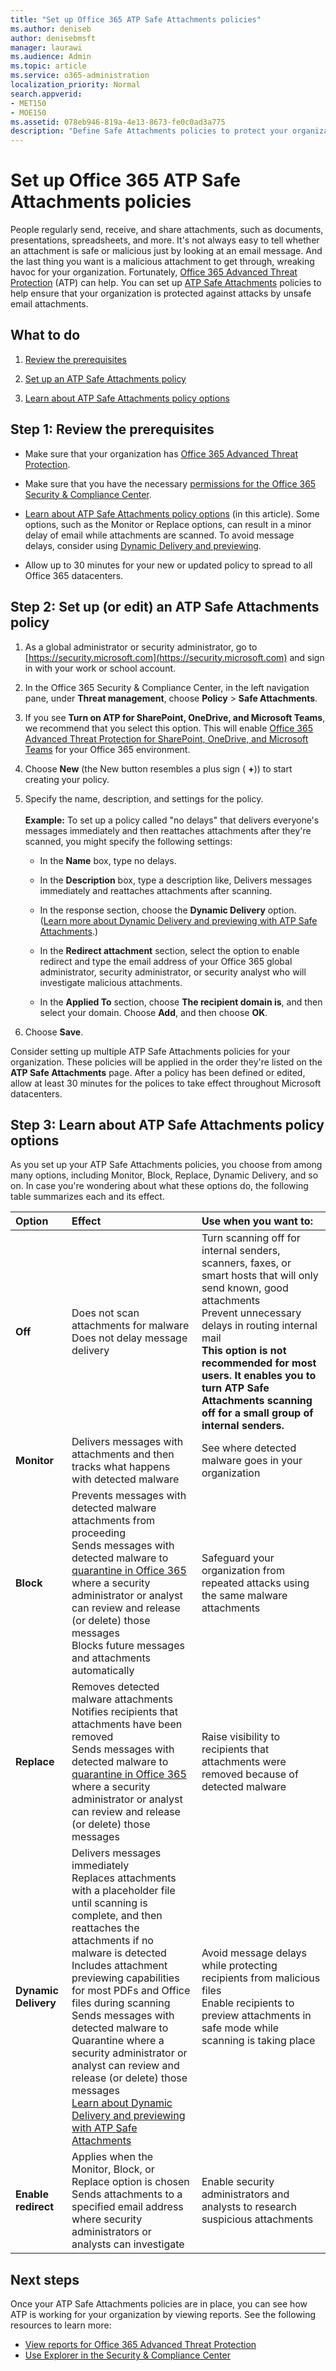 ```yaml
---
title: "Set up Office 365 ATP Safe Attachments policies"
ms.author: deniseb
author: denisebmsft
manager: laurawi
ms.audience: Admin
ms.topic: article
ms.service: o365-administration
localization_priority: Normal
search.appverid:
- MET150
- MOE150
ms.assetid: 078eb946-819a-4e13-8673-fe0c0ad3a775
description: "Define Safe Attachments policies to protect your organization from malicious files in email."
---
```


# Set up Office 365 ATP Safe Attachments policies

People regularly send, receive, and share attachments, such as documents, presentations, spreadsheets, and more. It's not always easy to tell whether an attachment is safe or malicious just by looking at an email message. And the last thing you want is a malicious attachment to get through, wreaking havoc for your organization. Fortunately, [Office 365 Advanced Threat Protection](office-365-atp.md) (ATP) can help. You can set up [ATP Safe Attachments](atp-safe-attachments.md) policies to help ensure that your organization is protected against attacks by unsafe email attachments. 
  
## What to do 
  
1. [Review the prerequisites](#review-the-prerequisites)
    
2. [Set up an ATP Safe Attachments policy](#set-up-an-atp-safe-attachments-policy)
    
3. [Learn about ATP Safe Attachments policy options](#learn-about-atp-safe-attachments-policy-options)
    
## Step 1: Review the prerequisites

- Make sure that your organization has [Office 365 Advanced Threat Protection](office-365-atp.md).
    
- Make sure that you have the necessary [permissions for the Office 365 Security &amp; Compliance Center](permissions-in-the-security-and-compliance-center.md).
    
- [Learn about ATP Safe Attachments policy options](#learn-about-atp-safe-attachments-policy-options) (in this article). Some options, such as the Monitor or Replace options, can result in a minor delay of email while attachments are scanned. To avoid message delays, consider using [Dynamic Delivery and previewing](dynamic-delivery-and-previewing.md).
    
- Allow up to 30 minutes for your new or updated policy to spread to all Office 365 datacenters.
    
## Step 2: Set up (or edit) an ATP Safe Attachments policy
  
1. As a global administrator or security administrator, go to [https://security.microsoft.com](https://security.microsoft.com) and sign in with your work or school account. 
    
2. In the Office 365 Security &amp; Compliance Center, in the left navigation pane, under **Threat management**, choose **Policy** \> **Safe Attachments**.
    
3. If you see **Turn on ATP for SharePoint, OneDrive, and Microsoft Teams**, we recommend that you select this option. This will enable [Office 365 Advanced Threat Protection for SharePoint, OneDrive, and Microsoft Teams](atp-for-spo-odb-and-teams.md) for your Office 365 environment. 
    
4. Choose **New** (the New button resembles a plus sign ( **+**)) to start creating your policy.
    
5. Specify the name, description, and settings for the policy.<br/><br/>**Example:** To set up a policy called "no delays" that delivers everyone's messages immediately and then reattaches attachments after they're scanned, you might specify the following settings: 
    
      - In the **Name** box, type no delays.
    
      - In the **Description** box, type a description like, Delivers messages immediately and reattaches attachments after scanning.
    
      - In the response section, choose the **Dynamic Delivery** option. ([Learn more about Dynamic Delivery and previewing with ATP Safe Attachments](dynamic-delivery-and-previewing.md).)
    
      - In the **Redirect attachment** section, select the option to enable redirect and type the email address of your Office 365 global administrator, security administrator, or security analyst who will investigate malicious attachments. 
    
      - In the **Applied To** section, choose **The recipient domain is**, and then select your domain. Choose **Add**, and then choose **OK**.
    
6. Choose **Save**.
    
Consider setting up multiple ATP Safe Attachments policies for your organization. These policies will be applied in the order they're listed on the **ATP Safe Attachments** page. After a policy has been defined or edited, allow at least 30 minutes for the polices to take effect throughout Microsoft datacenters. 
  
## Step 3: Learn about ATP Safe Attachments policy options

As you set up your ATP Safe Attachments policies, you choose from among many options, including Monitor, Block, Replace, Dynamic Delivery, and so on. In case you're wondering about what these options do, the following table summarizes each and its effect.
  
|**Option**|**Effect**|**Use when you want to:**|
|:-----|:-----|:-----|
|**Off** <br/> |Does not scan attachments for malware  <br/> Does not delay message delivery  <br/> |Turn scanning off for internal senders, scanners, faxes, or smart hosts that will only send known, good attachments  <br/> Prevent unnecessary delays in routing internal mail  <br/> **This option is not recommended for most users. It enables you to turn ATP Safe Attachments scanning off for a small group of internal senders.**           |
|**Monitor** <br/> |Delivers messages with attachments and then tracks what happens with detected malware  <br/> |See where detected malware goes in your organization  <br/> |
|**Block** <br/> |Prevents messages with detected malware attachments from proceeding  <br/> Sends messages with detected malware to [quarantine in Office 365](manage-quarantined-messages-and-files.md) where a security administrator or analyst can review and release (or delete) those messages  <br/> Blocks future messages and attachments automatically  <br/> |Safeguard your organization from repeated attacks using the same malware attachments  <br/> |
|**Replace** <br/> |Removes detected malware attachments  <br/> Notifies recipients that attachments have been removed  <br/> Sends messages with detected malware to [quarantine in Office 365](manage-quarantined-messages-and-files.md) where a security administrator or analyst can review and release (or delete) those messages  <br/> |Raise visibility to recipients that attachments were removed because of detected malware  <br/> |
|**Dynamic Delivery** <br/> |Delivers messages immediately  <br/> Replaces attachments with a placeholder file until scanning is complete, and then reattaches the attachments if no malware is detected  <br/> Includes attachment previewing capabilities for most PDFs and Office files during scanning  <br/> Sends messages with detected malware to Quarantine where a security administrator or analyst can review and release (or delete) those messages  <br/> [Learn about Dynamic Delivery and previewing with ATP Safe Attachments](dynamic-delivery-and-previewing.md) <br/> |Avoid message delays while protecting recipients from malicious files  <br/> Enable recipients to preview attachments in safe mode while scanning is taking place  <br/> |
|**Enable redirect** <br/> |Applies when the Monitor, Block, or Replace option is chosen  <br/> Sends attachments to a specified email address where security administrators or analysts can investigate  <br/> |Enable security administrators and analysts to research suspicious attachments  <br/> |
   
## Next steps

Once your ATP Safe Attachments policies are in place, you can see how ATP is working for your organization by viewing reports. See the following resources to learn more:
- [View reports for Office 365 Advanced Threat Protection](view-reports-for-atp.md)
- [Use Explorer in the Security &amp; Compliance Center](use-explorer-in-security-and-compliance.md)
 